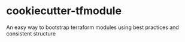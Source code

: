 # cookiecutter-tfmodule

An easy way to bootstrap terraform modules using best practices and consistent structure
